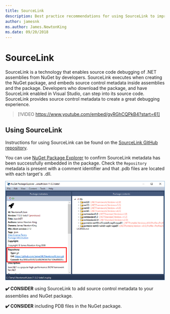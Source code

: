 ```yaml
---
title: SourceLink
description: Best practice recommendations for using SourceLink to improve debugging for .NET libraries.
author: jamesnk
ms.author: James.NewtonKing
ms.date: 09/20/2018
---
```

# SourceLink

SourceLink is a technology that enables source code debugging of .NET assemblies from NuGet by developers. SourceLink executes when creating the NuGet package, and embeds source control metadata inside assemblies and the package. Developers who download the package, and have SourceLink enabled in Visual Studio, can step into its source code. SourceLink provides source control metadata to create a great debugging experience.

> [!VIDEO https://www.youtube.com/embed/gyRGhCQPkB4?start=61]

## Using SourceLink

Instructions for using SourceLink can be found on the [SourceLink GitHub repository](https://github.com/dotnet/sourcelink/blob/master/README.md).

You can use [NuGet Package Explorer](https://github.com/NuGetPackageExplorer/NuGetPackageExplorer) to confirm SourceLink metadata has been successfully embedded in the package. Check the  `Repository` metadata is present with a comment identifier and that .pdb files are located with each target's .dll.

![SourceLink in NuGet Package Explorer](./media/nuget-package-explorer-sourcelink.png "SourceLink in NuGet Package Explorer")

**✔️ CONSIDER** using SourceLink to add source control metadata to your assemblies and NuGet package.

**✔️ CONSIDER** including PDB files in the NuGet package.